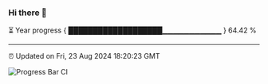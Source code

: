 ### Hi there 👋

⏳ Year progress { ███████████████████▁▁▁▁▁▁▁▁▁▁▁ } 64.42 %

---

⏰ Updated on Fri, 23 Aug 2024 18:20:23 GMT

![Progress Bar CI](https://github.com/liununu/liununu/workflows/Progress%20Bar%20CI/badge.svg)
